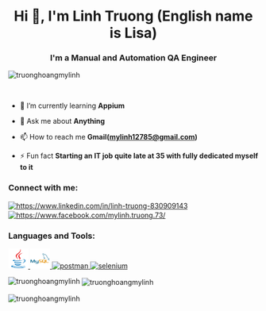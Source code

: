 <h1 align="center">Hi 👋, I'm Linh Truong (English name is Lisa)</h1>
<h3 align="center">I'm a Manual and Automation QA Engineer</h3>

<p align="left"> <img src="https://komarev.com/ghpvc/?username=truonghoangmylinh&label=Profile%20views&color=0e75b6&style=flat" alt="truonghoangmylinh" /> </p>

<p align="left"> <a href="https://twitter.com/" target="blank"><img src="https://img.shields.io/twitter/follow/?logo=twitter&style=for-the-badge" alt="" /></a> </p>

- 🌱 I’m currently learning **Appium**

- 💬 Ask me about **Anything**

- 📫 How to reach me **Gmail(mylinh12785@gmail.com)**

- ⚡ Fun fact **Starting an IT job quite late at 35 with fully dedicated myself to it**

<h3 align="left">Connect with me:</h3>
<p align="left">
<a href="https://linkedin.com/in/https://www.linkedin.com/in/linh-truong-830909143" target="blank"><img align="center" src="https://raw.githubusercontent.com/rahuldkjain/github-profile-readme-generator/master/src/images/icons/Social/linked-in-alt.svg" alt="https://www.linkedin.com/in/linh-truong-830909143" height="30" width="40" /></a>
<a href="https://fb.com/https://www.facebook.com/mylinh.truong.73/" target="blank"><img align="center" src="https://raw.githubusercontent.com/rahuldkjain/github-profile-readme-generator/master/src/images/icons/Social/facebook.svg" alt="https://www.facebook.com/mylinh.truong.73/" height="30" width="40" /></a>
</p>

<h3 align="left">Languages and Tools:</h3>
<p align="left"> <a href="https://www.java.com" target="_blank" rel="noreferrer"> <img src="https://raw.githubusercontent.com/devicons/devicon/master/icons/java/java-original.svg" alt="java" width="40" height="40"/> </a> <a href="https://www.mysql.com/" target="_blank" rel="noreferrer"> <img src="https://raw.githubusercontent.com/devicons/devicon/master/icons/mysql/mysql-original-wordmark.svg" alt="mysql" width="40" height="40"/> </a> <a href="https://postman.com" target="_blank" rel="noreferrer"> <img src="https://www.vectorlogo.zone/logos/getpostman/getpostman-icon.svg" alt="postman" width="40" height="40"/> </a> <a href="https://www.selenium.dev" target="_blank" rel="noreferrer"> <img src="https://raw.githubusercontent.com/detain/svg-logos/780f25886640cef088af994181646db2f6b1a3f8/svg/selenium-logo.svg" alt="selenium" width="40" height="40"/> </a> </p>

<p><img align="left" src="https://github-readme-stats.vercel.app/api/top-langs?username=truonghoangmylinh&show_icons=true&locale=en&layout=compact" alt="truonghoangmylinh" /></p>

<p>&nbsp;<img align="center" src="https://github-readme-stats.vercel.app/api?username=truonghoangmylinh&show_icons=true&locale=en" alt="truonghoangmylinh" /></p>

<p><img align="center" src="https://github-readme-streak-stats.herokuapp.com/?user=truonghoangmylinh&" alt="truonghoangmylinh" /></p>
